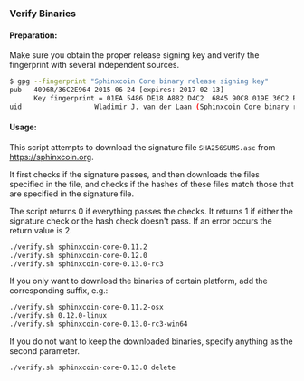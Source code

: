 ### Verify Binaries

#### Preparation:

Make sure you obtain the proper release signing key and verify the fingerprint with several independent sources.

```sh
$ gpg --fingerprint "Sphinxcoin Core binary release signing key"
pub   4096R/36C2E964 2015-06-24 [expires: 2017-02-13]
      Key fingerprint = 01EA 5486 DE18 A882 D4C2  6845 90C8 019E 36C2 E964
uid                  Wladimir J. van der Laan (Sphinxcoin Core binary release signing key) <laanwj@gmail.com>
```

#### Usage:

This script attempts to download the signature file `SHA256SUMS.asc` from https://sphinxcoin.org.

It first checks if the signature passes, and then downloads the files specified in the file, and checks if the hashes of these files match those that are specified in the signature file.

The script returns 0 if everything passes the checks. It returns 1 if either the signature check or the hash check doesn't pass. If an error occurs the return value is 2.


```sh
./verify.sh sphinxcoin-core-0.11.2
./verify.sh sphinxcoin-core-0.12.0
./verify.sh sphinxcoin-core-0.13.0-rc3
```

If you only want to download the binaries of certain platform, add the corresponding suffix, e.g.:

```sh
./verify.sh sphinxcoin-core-0.11.2-osx
./verify.sh 0.12.0-linux
./verify.sh sphinxcoin-core-0.13.0-rc3-win64
```

If you do not want to keep the downloaded binaries, specify anything as the second parameter.

```sh
./verify.sh sphinxcoin-core-0.13.0 delete
```
